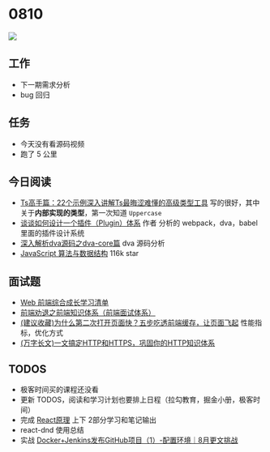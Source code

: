 
# 0810

![](http://h2.ioliu.cn/bing/LeftForkNorth_ZH-CN8798894034_1920x1080.jpg)

## 工作

- 下一期需求分析
- bug  回归

## 任务

- 今天没有看源码视频
- 跑了 5 公里


## 今日阅读

- [Ts高手篇：22个示例深入讲解Ts最晦涩难懂的高级类型工具](https://juejin.cn/post/6994102811218673700) 写的很好，其中关于**内部实现的类型**，第一次知道 `Uppercase`
- [谈谈如何设计一个插件（Plugin）体系](https://juejin.cn/post/6844904102862782471) 作者 分析的 webpack，dva，babel 里面的插件设计系统
- [深入解析dva源码之dva-core篇](https://juejin.cn/post/6844904008558051336) dva 源码分析
- [JavaScript 算法与数据结构](https://github.com/trekhleb/javascript-algorithms/blob/master/README.zh-CN.md) 116k star


## 面试题

- [Web 前端综合成长学习清单](https://juejin.cn/post/6844904078552760327)
- [前端劝退之前端知识体系（前端面试体系）](https://juejin.cn/post/6994657097220620319)
- [(建议收藏)为什么第二次打开页面快？五步吃透前端缓存，让页面飞起](https://juejin.cn/post/6993358764481085453) 性能指标，优化方式
- [(万字长文)一文搞定HTTP和HTTPS，巩固你的HTTP知识体系](https://juejin.cn/post/6994629873985650696)


## TODOS

- 极客时间买的课程还没看
- 更新 TODOS，阅读和学习计划也要排上日程（拉勾教育，掘金小册，极客时间）
- 完成 [React原理](https://www.bilibili.com/video/BV1Z54y1Q7Up) 上下 2部分学习和笔记输出
- react-dnd 使用总结
- 实战 [Docker+Jenkins发布GitHub项目（1）-配置环境｜8月更文挑战](https://juejin.cn/post/6991303151051603999)